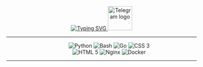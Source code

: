 <div align="center">
  <a href="https://git.io/typing-svg">
    <img src="https://readme-typing-svg.herokuapp.com?font=JetBrains+Mono&weight=600&duration=4000&pause=600&color=BA96F7&background=FFFFFF00&width=435&lines=Hello!+My+name+is+Andrew;I'm+system+administrator;Self-hosted+serving+is+my+love.+Lol" alt="Typing SVG" />
  </a>
  <a href="https://t.me/EternalLine">
     <img width="64" alt="Telegram logo" src="https://upload.wikimedia.org/wikipedia/commons/thumb/8/82/Telegram_logo.svg/512px-Telegram_logo.svg.png">
  </a>
</div>
<hr/>
  <div align="center">
  <dl align="center">
     <dd>
       <img alt="Python" src="https://img.shields.io/badge/python-3670A0?style=for-the-badge&logo=python&logoColor=white">
       <img alt="Bash" src="https://img.shields.io/badge/shell_script-%23121011.svg?style=for-the-badge&logo=gnu-bash&logoColor=white">
       <img alt="Go" src="https://img.shields.io/badge/go-%2300ADD8.svg?style=for-the-badge&logo=go&logoColor=white">
       <img alt="CSS 3" src="https://img.shields.io/badge/css3-%231572B6.svg?style=for-the-badge&logo=css3&logoColor=white">
    </dd>
    <dd>
       <img alt="HTML 5" src="https://img.shields.io/badge/html5-%23E34F26.svg?style=for-the-badge&logo=html5&logoColor=white">
       <img alt="Nginx" src="https://img.shields.io/badge/nginx-%23009639.svg?style=for-the-badge&logo=nginx&logoColor=white">
       <img alt="Docker" src="https://img.shields.io/badge/docker-%230db7ed.svg?style=for-the-badge&logo=docker&logoColor=white">
    </dd>
  </dl>
</div>
<hr/>
